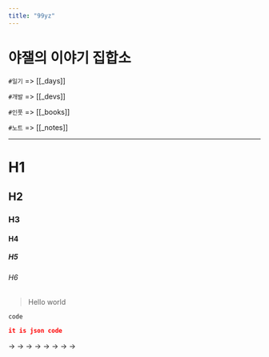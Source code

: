 ```yaml
---
title: "99yz"
---
```


# 야잴의 이야기 집합소

`#일기` => [[_days]]

`#개발` => [[_devs]]

`#인풋` => [[_books]]

`#노트` => [[_notes]]

---
# H1
## H2
### H3
#### H4
##### H5
###### H6

> Hello world

`code`

```json
it is json code
```

->
	->
		->
			->
				->
					->
						->
							->